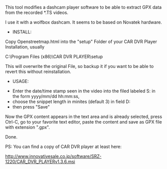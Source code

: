 This tool modifies a dashcam player software to be able to extract GPX data from the recorded *.TS videos.

I use it with a wolfbox dashcam. It seems to be based on Novatek hardware.

* INSTALL:

Copy Openstreetmap.html into the "setup" Folder of your CAR DVR Player Installation, usually

 C:\Program Files (x86)\CAR DVR PLAYER\setup

This will overwrite the original File, so backup it if you want to be able to revert this without reinstallation.

* USAGE:


+ Enter the date/time stamp seen in the video into the filed labeled S: in the form yyyy/mm/dd hh:mm:ss, 
+ choose the snippet length in minites (default 3) in field D:
+ then press "Save"

Now the GPX content appears in the text area and is already selected, press Ctrl-C, go to your 
favorite text editor, paste the content and save as GPX file with extension ".gpx".

Done.

PS: You can find a copy of CAR DVR player at least here:

http://www.innovativesale.co.jp/software/SRZ-1220/CAR_DVR_PLAYERv1.3.6.msi